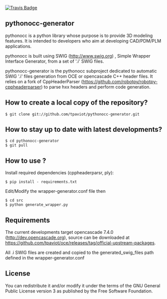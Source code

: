 [![Travis Badge](https://travis-ci.org/tpaviot/pythonocc-generator.svg?branch=master)](https://travis-ci.org/tpaviot/pythonocc-generator)

pythonocc-generator
-------------------

pythonocc is a python library whose purpose is to provide 3D modeling
features. It is intended to developers who aim at developing
CAD/PDM/PLM applications.

pythonocc is built using SWIG (http://www.swig.org) ,
Simple Wrapper Interface Generator, from a set of '.i' SWIG files.

pythonocc-generator is the pythonocc subproject dedicated to automatic
SWIG '.i' files generation from OCE or opencascade C++ header files. It relies on a 
fork of CppHeaderParser (https://github.com/robotpy/robotpy-cppheaderparser)
to parse hxx headers and perform code generation.

How to create a local copy of the repository?
---------------------------------------------

    $ git clone git://github.com/tpaviot/pythonocc-generator.git

How to stay up to date with latest developments?
-------------------------------------------------

    $ cd pythonocc-generator
    $ git pull

How to use ?
------------

Install required dependencies (cppheaderparsr, ply):

    $ pip install - requirements.txt

Edit/Modify the wrapper-generator.conf file then

    $ cd src
    $ python generate_wrapper.py

Requirements
------------
The current developments target opencascade 7.4.0 (http://dev.opencascade.org), source can be downloaded at https://github.com/tpaviot/oce/releases/tag/official-upstream-packages.

All .i SWIG files are created and copied to the generated_swig_files path
defined in the wrapper-generator.conf


License
-------
You can redistribute it and/or modify it under the terms of the GNU
General Public License version 3 as published by the Free Software Foundation.
